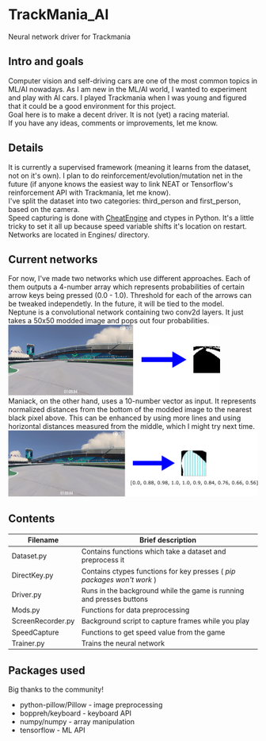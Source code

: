 # TrackMania_AI
Neural network driver for Trackmania
## Intro and goals
Computer vision and self-driving cars are one of the most common topics in ML/AI nowadays. As I am new in the ML/AI world, I wanted to experiment and play with AI cars.
I played Trackmania when I was young and figured that it could be a good environment for this project.\
Goal here is to make a decent driver. It is not (yet) a racing material.\
If you have any ideas, comments or improvements, let me know.
## Details
It is currently a supervised framework (meaning it learns from the dataset, not on it's own). I plan to do reinforcement/evolution/mutation net in the future (if anyone knows the easiest way to link NEAT or Tensorflow's reinforcement API with Trackmania, let me know).\
I've split the dataset into two categories: third_person and first_person, based on the camera.\
Speed capturing is done with [CheatEngine](https://www.cheatengine.org/) and ctypes in Python. It's a little tricky to set it all up because speed variable shifts it's location on restart.\
Networks are located in Engines/ directory.
## Current networks
For now, I've made two networks which use different approaches. Each of them outputs a 4-number array which represents probabilities of certain arrow keys being pressed (0.0 - 1.0). Threshold for each of the arrows can be tweaked independetly. In the future, it will be tied to the model.\
Neptune is a convolutional network containing two conv2d layers. It just takes a 50x50 modded image and pops out four probabilities.\
![Neptune mod](https://github.com/AndrejGobeX/TrackMania_AI/blob/main/Engines/neptune_mod.png?raw=true)\
Maniack, on the other hand, uses a 10-number vector as input. It represents normalized distances from the bottom of the modded image to the nearest black pixel above. This can be enhanced by using more lines and using horizontal distances measured from the middle, which I might try next time.\
![Maniack mod](https://github.com/AndrejGobeX/TrackMania_AI/blob/main/Engines/maniack_mod.png?raw=true)
## Contents
| Filename | Brief description |
| -------- | ----------------- |
| Dataset.py | Contains functions which take a dataset and preprocess it |
| DirectKey.py | Contains ctypes functions for key presses ( *pip packages won't work* ) |
| Driver.py | Runs in the background while the game is running and presses buttons |
| Mods.py | Functions for data preprocessing |
| ScreenRecorder.py | Background script to capture frames while you play |
| SpeedCapture | Functions to get speed value from the game |
| Trainer.py | Trains the neural network |
## Packages used
Big thanks to the community!
* python-pillow/Pillow - image preprocessing
* boppreh/keyboard - keyboard API
* numpy/numpy - array manipulation
* tensorflow - ML API
